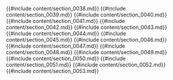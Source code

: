 {{#include content/section_0038.md}}
{{#include content/section_0039.md}}
{{#include content/section_0040.md}}
{{#include content/section_0041.md}}
{{#include content/section_0042.md}}
{{#include content/section_0043.md}}
{{#include content/section_0044.md}}
{{#include content/section_0045.md}}
{{#include content/section_0046.md}}
{{#include content/section_0047.md}}
{{#include content/section_0048.md}}
{{#include content/section_0049.md}}
{{#include content/section_0050.md}}
{{#include content/section_0051.md}}
{{#include content/section_0052.md}}
{{#include content/section_0053.md}}
